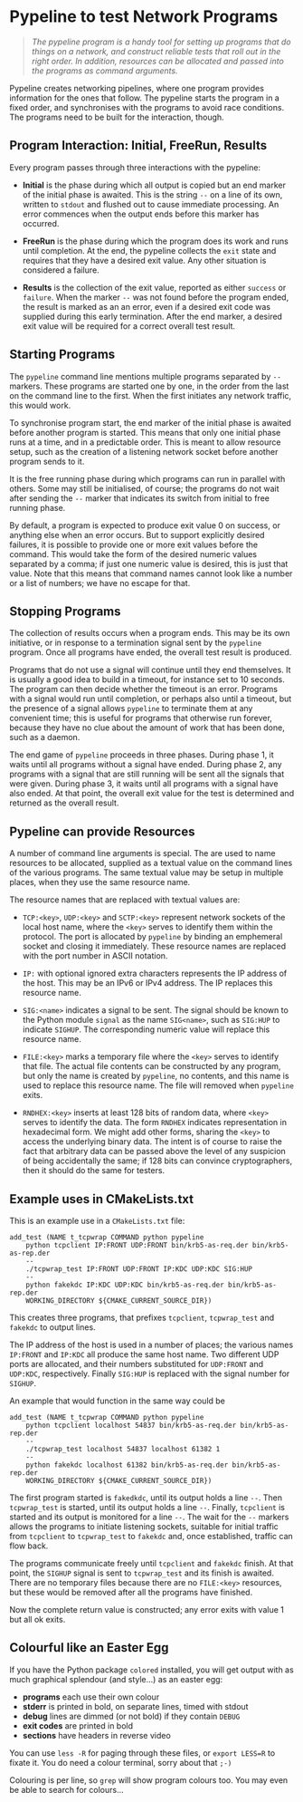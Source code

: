 # Pypeline to test Network Programs

> *The pypeline program is a handy tool for setting up programs
> that do things on a network, and construct reliable tests that
> roll out in the right order.  In addition, resources can be
> allocated and passed into the programs as command arguments.*

Pypeline creates networking pipelines, where one program provides
information for the ones that follow.  The pypeline starts the
program in a fixed order, and synchronises with the programs to
avoid race conditions.  The programs need to be built for the
interaction, though.


## Program Interaction: Initial, FreeRun, Results

Every program passes through three interactions with the pypeline:

  * **Initial** is the phase during which all output is copied but
    an end marker of the initial phase is awaited.  This is the
    string `--` on a line of its own, written to `stdout` and
    flushed out to cause immediate processing.  An error commences
    when the output ends before this marker has occurred.

  * **FreeRun** is the phase during which the program does its
    work and runs until completion.  At the end, the pypeline
    collects the `exit` state and requires that they have a
    desired exit value.  Any other situation is considered a
    failure.

  * **Results** is the collection of the exit value, reported as
    either `success` or `failure`.  When the marker `--` was not
    found before the program ended, the result is marked as an
    an error, even if a desired exit code was supplied during
    this early termination.  After the end marker, a desired exit
    value will be required for a correct overall test result.


## Starting Programs

The `pypeline` command line mentions multiple programs separated
by `--` markers.  These programs are started one by one, in the
order from the last on the command line to the first.  When the
first initiates any network traffic, this would work.

To synchronise program start, the end marker of the initial phase
is awaited before another program is started.  This means that
only one initial phase runs at a time, and in a predictable order.
This is meant to allow resource setup, such as the creation of a
listening network socket before another program sends to it.

It is the free running phase during which programs can run in
parallel with others.  Some may still be initialised, of course;
the programs do not wait after sending the `--` marker that
indicates its switch from initial to free running phase.

By default, a program is expected to produce exit value 0 on
success, or anything else when an error occurs.  But to support
explicitly desired failures, it is possible to provide one or
more exit values before the command.  This would take the form
of the desired numeric values separated by a comma; if just
one numeric value is desired, this is just that value.  Note
that this means that command names cannot look like a number
or a list of numbers; we have no escape for that.


## Stopping Programs

The collection of results occurs when a program ends.  This may
be its own initiative, or in response to a termination signal
sent by the `pypeline` program.  Once all programs have ended,
the overall test result is produced.

Programs that do not use a signal will continue until they end
themselves.  It is usually a good idea to build in a timeout,
for instance set to 10 seconds.  The program can then decide
whether the timeout is an error.  Programs with a signal would
run until completion, or perhaps also until a timeout, but the
presence of a signal allows `pypeline` to terminate them at any
convenient time; this is useful for programs that otherwise run
forever, because they have no clue about the amount of work
that has been done, such as a daemon.

The end game of `pypeline` proceeds in three phases.  During
phase 1, it waits until all programs without a signal have
ended.  During phase 2, any programs with a signal that are
still running will be sent all the signals that were given.
During phase 3, it waits until all programs with a signal
have also ended.  At that point, the overall exit value for
the test is determined and returned as the overall result.


## Pypeline can provide Resources

A number of command line arguments is special.  The are used to
name resources to be allocated, supplied as a textual value
on the command lines of the various programs.  The same textual
value may be setup in multiple places, when they use the same
resource name.

The resource names that are replaced with textual values are:

  * `TCP:<key>`, `UDP:<key>` and `SCTP:<key>` represent network
    sockets of the local host name, where the `<key>` serves
    to identify them within the protocol.  The port is
    allocated by `pypeline` by binding an emphemeral socket
    and closing it immediately.  These resource names are
    replaced with the port number in ASCII notation.

  * `IP:` with optional ignored extra characters represents the
    IP address of the host.  This may be an IPv6 or IPv4
    address.  The IP replaces this resource name.

  * `SIG:<name>` indicates a signal to be sent.  The signal
    should be known to the Python module `signal` as the
    name `SIG<name>`, such as `SIG:HUP` to indicate `SIGHUP`.
    The corresponding numeric value will replace this
    resource name.

  * `FILE:<key>` marks a temporary file where the `<key>`
    serves to identify that file.  The actual file contents
    can be constructed by any program, but only the name
    is created by `pypeline`, no contents, and this name
    is used to replace this resource name.  The file will
    removed when `pypeline` exits.

  * `RNDHEX:<key>` inserts at least 128 bits of random data,
     where `<key>` serves to identify the data.  The form
     `RNDHEX` indicates representation in hexadecimal form.
     We might add other forms, sharing the `<key>` to access
     the underlying binary data.  The intent is of course to
     raise the fact that arbitrary data can be passed above
     the level of any suspicion of being accidentally the
     same; if 128 bits can convince cryptographers, then it
     should do the same for testers.


## Example uses in CMakeLists.txt

This is an example use in a `CMakeLists.txt` file:

    add_test (NAME t_tcpwrap COMMAND python pypeline
	    python tcpclient IP:FRONT UDP:FRONT bin/krb5-as-req.der bin/krb5-as-rep.der
	    --
	    ./tcpwrap_test IP:FRONT UDP:FRONT IP:KDC UDP:KDC SIG:HUP
	    --
	    python fakekdc IP:KDC UDP:KDC bin/krb5-as-req.der bin/krb5-as-rep.der
	    WORKING_DIRECTORY ${CMAKE_CURRENT_SOURCE_DIR})

This creates three programs, that prefixes `tcpclient`,
`tcpwrap_test` and `fakekdc` to output lines.

The IP address of the host is used in a number of places;
the various names `IP:FRONT` and `IP:KDC` all produce the
same host name.  Two different UDP ports are allocated,
and their numbers substituted for `UDP:FRONT` and
`UDP:KDC`, respectively.  Finally `SIG:HUP` is replaced
with the signal number for `SIGHUP`.

An example that would function in the same way could be

    add_test (NAME t_tcpwrap COMMAND python pypeline
	    python tcpclient localhost 54837 bin/krb5-as-req.der bin/krb5-as-rep.der
	    --
	    ./tcpwrap_test localhost 54837 localhost 61382 1
	    --
	    python fakekdc localhost 61382 bin/krb5-as-req.der bin/krb5-as-rep.der
	    WORKING_DIRECTORY ${CMAKE_CURRENT_SOURCE_DIR})

The first program started is `fakedkdc`, until its output
holds a line `--`.  Then `tcpwrap_test` is started, until
its output holds a line `--`.  Finally, `tcpclient` is
started and its output is monitored for a line `--`.
The wait for the `--` markers allows the programs to
initiate listening sockets, suitable for initial traffic
from `tcpclient` to `tcpwrap_test` to `fakekdc` and, once
established, traffic can flow back.

The programs communicate freely until `tcpclient` and
`fakekdc` finish.  At that point, the `SIGHUP` signal
is sent to `tcpwrap_test` and its finish is awaited.
There are no temporary files because there are no
`FILE:<key>` resources, but these would be removed
after all the programs have finished.

Now the complete return value is constructed; any error
exits with value 1 but all ok exits.


## Colourful like an Easter Egg

If you have the Python package `colored` installed, you
will get output with as much graphical splendour (and
style...) as an easter egg:

  * **programs** each use their own colour
  * **stderr** is printed in bold, on separate lines, timed with stdout
  * **debug** lines are dimmed (or not bold) if they contain `DEBUG`
  * **exit codes** are printed in bold
  * **sections** have headers in reverse video

You can use `less -R` for paging through these files,
or `export LESS=R` to fixate it.
You do need a colour terminal, sorry about that `;-)`

Colouring is per line, so `grep` will show program colours too.
You may even be able to search for colours...


